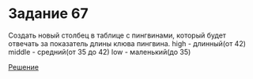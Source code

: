 # Задание 67

Создать новый столбец в таблице с пингвинами, который будет отвечать за показатель длины клюва пингвина.
high - длинный(от 42)
middle - средний(от 35 до 42)
low - маленький(до 35)

[Решение](https://colab.research.google.com/drive/1ayfk7kVvLB9Tk8-uv-UMVc1ksNSccgnO?usp=sharing)